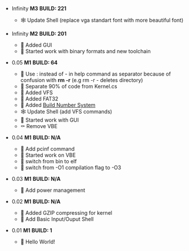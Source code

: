 - Infinity **M3** **BUILD: 221**
    - 🕸️ Update Shell (replace vga standart font with more beautiful font)

- Infinity **M2** **BUILD: 201**
    - 🦗 Added GUI
    - 🐌 Started work with binary formats and new toolchain

- 0.05 **M1** **BUILD: 64**
    - 🐞 Use : instead of - in help command as separator because of confusion with **rm -r** (e.g rm -r - deletes directory)
    - 🦋 Separate 90% of code from Kernel.cs
    - 🦗 Added VFS
    - 🦗 Added FAT32
    - 🦗 Added [Build Number System](build_number.txt)
    - 🕸️ Update Shell (add VFS commands)
    - 🐌 Started work with GUI
    - ⚰️ Remove VBE

- 0.04 **M1** **BUILD: N/A**
    - 🦗 Add pcinf command
    - 🐌 Started work on VBE
    - 🦋 switch from bin to elf
    - 🦋 switch from -O1 compilation flag to -O3

- 0.03 **M1** **BUILD: N/A**
    - 🦗 Add power management

- 0.02 **M1** **BUILD: N/A**
    - 🦗 Added GZIP compressing for kernel
    - 🦗 Add Basic Input/Ouput Shell

- 0.01 **M1** **BUILD: 1**
    - 🦗 Hello World!